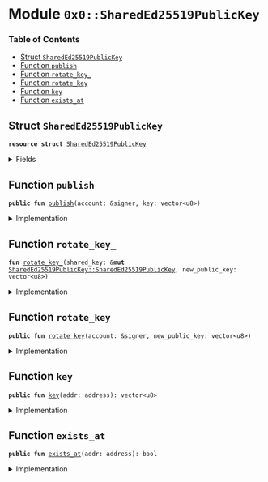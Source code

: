 
<a name="0x0_SharedEd25519PublicKey"></a>

# Module `0x0::SharedEd25519PublicKey`

### Table of Contents

-  [Struct `SharedEd25519PublicKey`](#0x0_SharedEd25519PublicKey_SharedEd25519PublicKey)
-  [Function `publish`](#0x0_SharedEd25519PublicKey_publish)
-  [Function `rotate_key_`](#0x0_SharedEd25519PublicKey_rotate_key_)
-  [Function `rotate_key`](#0x0_SharedEd25519PublicKey_rotate_key)
-  [Function `key`](#0x0_SharedEd25519PublicKey_key)
-  [Function `exists_at`](#0x0_SharedEd25519PublicKey_exists_at)



<a name="0x0_SharedEd25519PublicKey_SharedEd25519PublicKey"></a>

## Struct `SharedEd25519PublicKey`



<pre><code><b>resource</b> <b>struct</b> <a href="#0x0_SharedEd25519PublicKey">SharedEd25519PublicKey</a>
</code></pre>



<details>
<summary>Fields</summary>


<dl>
<dt>

<code>key: vector&lt;u8&gt;</code>
</dt>
<dd>

</dd>
<dt>

<code>rotation_cap: <a href="LibraAccount.md#0x0_LibraAccount_KeyRotationCapability">LibraAccount::KeyRotationCapability</a></code>
</dt>
<dd>

</dd>
</dl>


</details>

<a name="0x0_SharedEd25519PublicKey_publish"></a>

## Function `publish`



<pre><code><b>public</b> <b>fun</b> <a href="#0x0_SharedEd25519PublicKey_publish">publish</a>(account: &signer, key: vector&lt;u8&gt;)
</code></pre>



<details>
<summary>Implementation</summary>


<pre><code><b>public</b> <b>fun</b> <a href="#0x0_SharedEd25519PublicKey_publish">publish</a>(account: &signer, key: vector&lt;u8&gt;) {
    <b>let</b> t = <a href="#0x0_SharedEd25519PublicKey">SharedEd25519PublicKey</a> {
        key: x"",
        rotation_cap: <a href="LibraAccount.md#0x0_LibraAccount_extract_key_rotation_capability">LibraAccount::extract_key_rotation_capability</a>(account)
    };
    <a href="#0x0_SharedEd25519PublicKey_rotate_key_">rotate_key_</a>(&<b>mut</b> t, key);
    move_to(account, t);
}
</code></pre>



</details>

<a name="0x0_SharedEd25519PublicKey_rotate_key_"></a>

## Function `rotate_key_`



<pre><code><b>fun</b> <a href="#0x0_SharedEd25519PublicKey_rotate_key_">rotate_key_</a>(shared_key: &<b>mut</b> <a href="#0x0_SharedEd25519PublicKey_SharedEd25519PublicKey">SharedEd25519PublicKey::SharedEd25519PublicKey</a>, new_public_key: vector&lt;u8&gt;)
</code></pre>



<details>
<summary>Implementation</summary>


<pre><code><b>fun</b> <a href="#0x0_SharedEd25519PublicKey_rotate_key_">rotate_key_</a>(shared_key: &<b>mut</b> <a href="#0x0_SharedEd25519PublicKey">SharedEd25519PublicKey</a>, new_public_key: vector&lt;u8&gt;) {
    // Cryptographic check of <b>public</b> key validity
    Transaction::assert(
        <a href="Signature.md#0x0_Signature_ed25519_validate_pubkey">Signature::ed25519_validate_pubkey</a>(<b>copy</b> new_public_key),
        9003, // TODO: proper error code
    );
    <a href="LibraAccount.md#0x0_LibraAccount_rotate_authentication_key">LibraAccount::rotate_authentication_key</a>(
        &shared_key.rotation_cap,
        <a href="Authenticator.md#0x0_Authenticator_ed25519_authentication_key">Authenticator::ed25519_authentication_key</a>(<b>copy</b> new_public_key)
    );
    shared_key.key = new_public_key;
}
</code></pre>



</details>

<a name="0x0_SharedEd25519PublicKey_rotate_key"></a>

## Function `rotate_key`



<pre><code><b>public</b> <b>fun</b> <a href="#0x0_SharedEd25519PublicKey_rotate_key">rotate_key</a>(account: &signer, new_public_key: vector&lt;u8&gt;)
</code></pre>



<details>
<summary>Implementation</summary>


<pre><code><b>public</b> <b>fun</b> <a href="#0x0_SharedEd25519PublicKey_rotate_key">rotate_key</a>(account: &signer, new_public_key: vector&lt;u8&gt;) <b>acquires</b> <a href="#0x0_SharedEd25519PublicKey">SharedEd25519PublicKey</a> {
    <a href="#0x0_SharedEd25519PublicKey_rotate_key_">rotate_key_</a>(borrow_global_mut&lt;<a href="#0x0_SharedEd25519PublicKey">SharedEd25519PublicKey</a>&gt;(<a href="Signer.md#0x0_Signer_address_of">Signer::address_of</a>(account)), new_public_key);
}
</code></pre>



</details>

<a name="0x0_SharedEd25519PublicKey_key"></a>

## Function `key`



<pre><code><b>public</b> <b>fun</b> <a href="#0x0_SharedEd25519PublicKey_key">key</a>(addr: address): vector&lt;u8&gt;
</code></pre>



<details>
<summary>Implementation</summary>


<pre><code><b>public</b> <b>fun</b> <a href="#0x0_SharedEd25519PublicKey_key">key</a>(addr: address): vector&lt;u8&gt; <b>acquires</b> <a href="#0x0_SharedEd25519PublicKey">SharedEd25519PublicKey</a> {
    *&borrow_global&lt;<a href="#0x0_SharedEd25519PublicKey">SharedEd25519PublicKey</a>&gt;(addr).key
}
</code></pre>



</details>

<a name="0x0_SharedEd25519PublicKey_exists_at"></a>

## Function `exists_at`



<pre><code><b>public</b> <b>fun</b> <a href="#0x0_SharedEd25519PublicKey_exists_at">exists_at</a>(addr: address): bool
</code></pre>



<details>
<summary>Implementation</summary>


<pre><code><b>public</b> <b>fun</b> <a href="#0x0_SharedEd25519PublicKey_exists_at">exists_at</a>(addr: address): bool {
    exists&lt;<a href="#0x0_SharedEd25519PublicKey">SharedEd25519PublicKey</a>&gt;(addr)
}
</code></pre>



</details>
